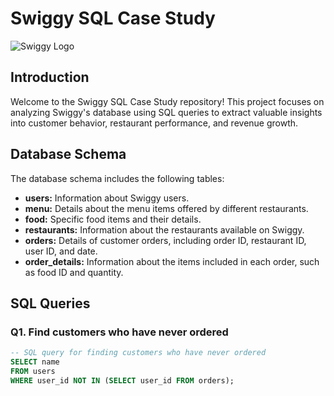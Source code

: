 # Swiggy SQL Case Study

![Swiggy Logo](https://www.icoderzsolutions.com/blog/wp-content/uploads/2019/05/Swiggy.png)

## Introduction

Welcome to the Swiggy SQL Case Study repository! This project focuses on analyzing Swiggy's database using SQL queries to extract valuable insights into customer behavior, restaurant performance, and revenue growth.

## Database Schema

The database schema includes the following tables:

- **users:** Information about Swiggy users.
- **menu:** Details about the menu items offered by different restaurants.
- **food:** Specific food items and their details.
- **restaurants:** Information about the restaurants available on Swiggy.
- **orders:** Details of customer orders, including order ID, restaurant ID, user ID, and date.
- **order_details:** Information about the items included in each order, such as food ID and quantity.

## SQL Queries

### Q1. Find customers who have never ordered

```sql
-- SQL query for finding customers who have never ordered
SELECT name
FROM users
WHERE user_id NOT IN (SELECT user_id FROM orders);

